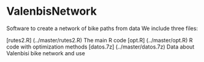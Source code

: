 # ValenbisNetwork
Software to create a network of bike paths from data 
We include three files:

[rutes2.R] (../master/rutes2.R) The main R code
[opt.R] (../master/opt.R) R code with optimization methods
[datos.7z] (../master/datos.7z) Data about Valenbisi bike network and use

